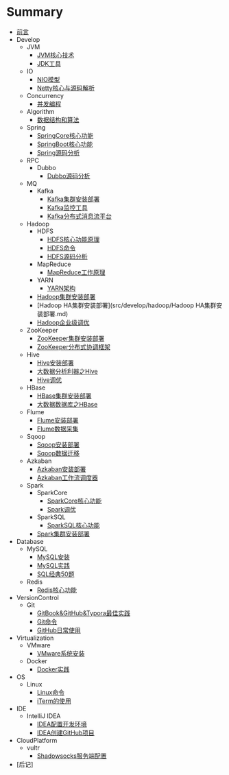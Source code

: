 # Summary

* [前言](README.md)
* Develop
    * JVM
        * [JVM核心技术](src/develop/jvm/JVM核心技术.md)
        * [JDK工具](src/develop/jvm/JDK工具.md)
    * IO
        * [NIO模型](src/develop/io/NIO模型.md)
        * [Netty核心与源码解析](src/develop/io/Netty核心与源码解析.md)
    * Concurrency
        * [并发编程](src/develop/concurrency/并发编程.md)
    * Algorithm
        * [数据结构和算法](src/develop/algorithm/数据结构和算法.md)
    * Spring
        * [SpringCore核心功能](src/develop/spring/SpringCore核心功能.md)
        * [SpringBoot核心功能](src/develop/spring/SpringBoot核心功能.md)
        * [Spring源码分析](src/develop/spring/Spring源码分析.md)
    * RPC
        * Dubbo
            * [Dubbo源码分析](src/develop/rpc/dubbo/Dubbo源码分析.md)
    * MQ
        * Kafka
            * [Kafka集群安装部署](src/develop/mq/kafka/Kafka集群安装部署.md)
            * [Kafka监控工具](src/develop/mq/kafka/Kafka监控工具.md)
            * [Kafka分布式消息流平台](src/develop/mq/kafka/Kafka分布式消息流平台.md)
    * Hadoop
        * HDFS
            * [HDFS核心功能原理](src/develop/hadoop/hdfs/HDFS核心功能原理.md)
            * [HDFS命令](src/develop/hadoop/hdfs/HDFS命令.md)
            * [HDFS源码分析](src/develop/hadoop/hdfs/HDFS源码分析.md)
        * MapReduce
            * [MapReduce工作原理](src/develop/hadoop/mapreduce/MapReduce工作原理.md)
        * YARN
            * [YARN架构](src/develop/hadoop/yarn/YARN架构.md)
        * [Hadoop集群安装部署](src/develop/hadoop/Hadoop集群安装部署.md)
        * [Hadoop HA集群安装部署](src/develop/hadoop/Hadoop HA集群安装部署.md)
        * [Hadoop企业级调优](src/develop/hadoop/Hadoop企业级调优.md)
    * ZooKeeper
        * [ZooKeeper集群安装部署](src/develop/zookeeper/ZooKeeper集群安装部署.md)
        * [ZooKeeper分布式协调框架](src/develop/zookeeper/ZooKeeper分布式协调框架.md)
    * Hive
        * [Hive安装部署](src/develop/hive/Hive安装部署.md)
        * [大数据分析利器之Hive](src/develop/hive/大数据分析利器之Hive.md)
        * [Hive调优](src/develop/hive/Hive调优.md)
    * HBase
        * [HBase集群安装部署](src/develop/hbase/HBase集群安装部署.md)
        * [大数据数据库之HBase](src/develop/hbase/大数据数据库之HBase.md)
    * Flume
        * [Flume安装部署](src/develop/flume/Flume安装部署.md)
        * [Flume数据采集](src/develop/flume/Flume数据采集.md)
    * Sqoop
        * [Sqoop安装部署](src/develop/sqoop/Sqoop安装部署.md)
        * [Sqoop数据迁移](src/develop/sqoop/Sqoop数据迁移.md)
    * Azkaban
        * [Azkaban安装部署](src/develop/azkaban/Azkaban安装部署.md)
        * [Azkaban工作流调度器](src/develop/azkaban/Azkaban工作流调度器.md)
    * Spark
        * SparkCore
            * [SparkCore核心功能](src/develop/spark/sparkcore/SparkCore核心功能.md)
            * [Spark调优](src/develop/spark/sparkcore/Spark调优.md)
        * SparkSQL
            * [SparkSQL核心功能](src/develop/spark/sparksql/SparkSQL核心功能.md)
        * [Spark集群安装部署](src/develop/spark/Spark集群安装部署.md)
* Database
    * MySQL
        * [MySQL安装](src/database/mysql/MySQL安装.md)
        * [MySQL实践](src/database/mysql/MySQL实践.md)
        * [SQL经典50题](src/database/mysql/SQL经典50题.md)
    * Redis
        * [Redis核心功能](src/database/redis/Redis核心功能.md)
* VersionControl
    * Git
        * [GitBook&GitHub&Typora最佳实践](src/versioncontrol/git/GitBook&GitHub&Typora最佳实践.md)
        * [Git命令](src/versioncontrol/git/Git命令.md)
        * [GitHub日常使用](src/versioncontrol/git/GitHub日常使用.md)
* Virtualization
    * VMware
        * [VMware系统安装](src/virtualization/vmware/VMware系统安装.md)
    * Docker
        * [Docker实践](src/virtualization/docker/Docker实践.md)
* OS
    * Linux
        * [Linux命令](src/os/linux/Linux命令.md)
        * [iTerm的使用](src/os/linux/iTerm的使用.md)
* IDE
    * IntelliJ IDEA
        * [IDEA配置开发环境](src/ide/intellijidea/IDEA配置开发环境.md)
        * [IDEA创建GitHub项目](src/ide/intellijidea/IDEA创建GitHub项目.md)
* CloudPlatform
    * vultr
        * [Shadowsocks服务端配置](src/cloudplatform/vultr/Shadowsocks服务端配置.md)
* [后记]

